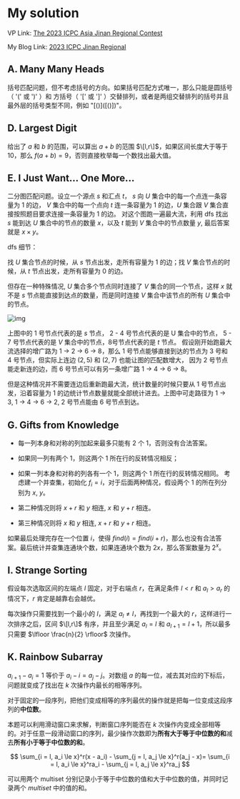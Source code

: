 # My solution

VP Link: [The 2023 ICPC Asia Jinan Regional Contest](https://codeforces.com/gym/104901)

My Blog Link: [2023 ICPC Jinan Regional](https://blog.csdn.net/djhws144/article/details/144067875?spm=1001.2014.3001.5501)

## A. Many Many Heads
括号匹配问题，但不考虑括号的方向。如果括号匹配方式唯一，那么只能是圆括号（ '(' 或 ')' ）和 方括号（ '[' 或 ']' ）交替排列，或者是两组交替排列的括号并且最外层的括号类型不同，例如 "\[()\](\[()\])"。

## D. Largest Digit
给出了 $a$ 和 $b$ 的范围，可以算出 $a + b$ 的范围 $\[l,r\]$，如果区间长度大于等于 $10$，那么 $f(a + b) = 9$，否则直接枚举每一个数找出最大值。

## E. I Just Want... One More...
二分图匹配问题。设立一个源点 $s$ 和汇点 $t$， $s$ 向 $U$ 集合中的每一个点连一条容量为 $1$ 的边， $V$ 集合中的每一个点向 $t$ 连一条容量为 $1$ 的边，$U$ 集合跟 $V$ 集合直接按照题目要求连接一条容量为 $1$ 的边。
对这个图跑一遍最大流，利用 dfs 找出 $s$ 能到达 $U$ 集合中的节点的数量 $x$，以及 $t$ 能到 $V$ 集合中的节点数量 $y$, 最后答案就是 $x \times y$。

dfs 细节：

找 $U$ 集合节点的时候，从 $s$ 节点出发，走所有容量为 $1$ 的边；找 $V$ 集合节点的时候，从 $t$ 节点出发，走所有容量为 $0$ 的边。

但存在一种特殊情况, $U$ 集合多个节点同时连接了 $V$ 集合的同一个节点，这样 $x$ 就不是 $s$ 节点能直接到达点的数量，而是同时连接 $V$ 集合中该节点的所有 $U$ 集合中的节点。

![img](https://i-blog.csdnimg.cn/direct/fed6d452e59848deafa0330c98b87dcc.png)

上图中的 $1$ 号节点代表的是 $s$ 节点， $2$ - $4$ 号节点代表的是 U 集合中的节点， $5$ - $7$ 号节点代表的是 $V$ 集合中的节点，8号节点代表的是 $t$ 节点。 
假设刚开始跑最大流选择的增广路为 $1$ -> $2$ -> $6$ -> $8$，那么 $1$ 号节点能够直接到达的节点为 $3$ 号和 $4$ 号节点，但实际上连边 $(2,5)$ 和 $(2,7)$ 也能让图的匹配数增大，
因为 $2$ 号节点能走新连的边，而 $6$ 号节点可以有另一条增广路 $1$ -> $4$ -> $6$ -> $8$。

但是这种情况并不需要连边后重新跑最大流，统计数量的时候只要从 $1$ 号节点出发，沿着容量为 $1$ 的边统计节点数量就能全部统计进去。上图中可走路径为 $1$ -> $3$, $1$ -> $4$ -> $6$ -> $2$, $2$ 号节点能由 $6$ 号节点到达。

## G. Gifts from Knowledge
- 每一列本身和对称的列加起来最多只能有 $2$ 个 $1$，否则没有合法答案。
- 如果同一列有两个 $1$，则这两个 $1$ 所在行的反转情况相反；
- 如果一列本身和对称的列各有一个 $1$，则这两个 $1$ 所在行的反转情况相同。
考虑建一个并查集，初始化 $f_i = i$，对于后面两种情况，假设两个 $1$ 的所在列分别为 $x$, $y$。

- 第二种情况则将 $x + r$ 和 $y$ 相连, $x$ 和 $y + r$ 相连。
- 第三种情况则将 $x$ 和 $y$ 相连, $x + r$ 和 $y + r$ 相连。

如果最后处理完存在一个位置 $i$，使得 $find(i) = find(i + r)$，那么也没有合法答案。最后统计并查集连通块个数，如果连通块个数为 $2x$，那么答案数量为 $2^x$。

## I. Strange Sorting
假设每次选取区间的左端点 $l$ 固定，对于右端点 $r$，在满足条件 $l < r$ 和 $a_l > a_r$ 的情况下，$r$ 肯定是越靠右会越优。

每次操作只需要找到一个最小的 $l$，满足 $a_l \not= l$，再找到一个最大的 $r$，这样进行一次排序之后，区间 $\[l,r\]$ 有序，并且至少满足 $a_l = l$ 和 $a_{l + 1} = l + 1$，所以最多只需要 $\lfloor \frac{n}{2} \rfloor$ 次操作。

## K. Rainbow Subarray
$a_{i + 1} - a_i = 1$ 等价于 $a_i - i = a_j - j$。对数组 $a$ 的每一位，减去其对应的下标后，问题就变成了找出在 $k$ 次操作内最长的相等序列。

对于固定的一段序列，把他们变成相等的序列最优的操作就是把每一位变成这段序列的<b>中位数</b>。

本题可以利用滑动窗口来求解，判断窗口序列能否在 $k$ 次操作内变成全部相等的。对于任意一段滑动窗口的序列，最少操作次数即为<b>所有大于等于中位数的和</b>减去<b>所有小于等于中位数的和</b>。

$$
\sum_{i = l, a_i \le x}^r(x - a_i) - \sum_{j = l, a_j \le x}^r(a_j - x)= \sum_{i = l, a_i \le x}^ra_i - \sum_{j = l, a_j \le x}^ra_j
$$

可以用两个 multiset 分别记录小于等于中位数的值和大于中位数的值，并同时记录两个 $multiset$ 中的值的和。
